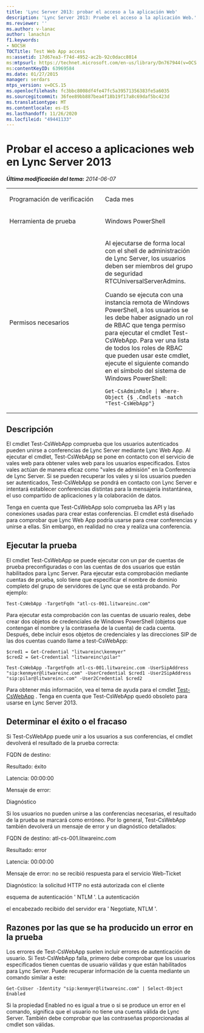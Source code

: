 ```yaml
---
title: 'Lync Server 2013: probar el acceso a la aplicación Web'
description: 'Lync Server 2013: Pruebe el acceso a la aplicación Web.'
ms.reviewer: ''
ms.author: v-lanac
author: lanachin
f1.keywords:
- NOCSH
TOCTitle: Test Web App access
ms:assetid: 17d67ea3-f74d-4952-ac2b-92c0dacc8014
ms:mtpsurl: https://technet.microsoft.com/en-us/library/Dn767944(v=OCS.15)
ms:contentKeyID: 63969584
ms.date: 01/27/2015
manager: serdars
mtps_version: v=OCS.15
ms.openlocfilehash: fc3bbc8008df4fe47fc5a39571356383fe5a6035
ms.sourcegitcommit: 36fee89bb887bea4f18b19f17a8c69daf5bc423d
ms.translationtype: MT
ms.contentlocale: es-ES
ms.lasthandoff: 11/26/2020
ms.locfileid: "49441133"
---
```

# <a name="test-web-app-access-in-lync-server-2013"></a>Probar el acceso a aplicaciones web en Lync Server 2013

<div data-xmlns="http://www.w3.org/1999/xhtml">

<div class="topic" data-xmlns="http://www.w3.org/1999/xhtml" data-msxsl="urn:schemas-microsoft-com:xslt" data-cs="https://msdn.microsoft.com/">

<div data-asp="https://msdn2.microsoft.com/asp">



</div>

<div id="mainSection">

<div id="mainBody">

<span> </span>

_**Última modificación del tema:** 2014-06-07_


<table>
<colgroup>
<col style="width: 50%" />
<col style="width: 50%" />
</colgroup>
<tbody>
<tr class="odd">
<td><p>Programación de verificación</p></td>
<td><p>Cada mes</p></td>
</tr>
<tr class="even">
<td><p>Herramienta de prueba</p></td>
<td><p>Windows PowerShell</p></td>
</tr>
<tr class="odd">
<td><p>Permisos necesarios</p></td>
<td><p>Al ejecutarse de forma local con el shell de administración de Lync Server, los usuarios deben ser miembros del grupo de seguridad RTCUniversalServerAdmins.</p>
<p>Cuando se ejecuta con una instancia remota de Windows PowerShell, a los usuarios se les debe haber asignado un rol de RBAC que tenga permiso para ejecutar el cmdlet Test-CsWebApp. Para ver una lista de todos los roles de RBAC que pueden usar este cmdlet, ejecute el siguiente comando en el símbolo del sistema de Windows PowerShell:</p>
<pre><code>Get-CsAdminRole | Where-Object {$_.Cmdlets -match &quot;Test-CsWebApp&quot;}</code></pre></td>
</tr>
</tbody>
</table>


<div>

## <a name="description"></a>Descripción

El cmdlet Test-CsWebApp comprueba que los usuarios autenticados pueden unirse a conferencias de Lync Server mediante Lync Web App. Al ejecutar el cmdlet, Test-CsWebApp se pone en contacto con el servicio de vales web para obtener vales web para los usuarios especificados. Estos vales actúan de manera eficaz como "vales de admisión" en la Conferencia de Lync Server. Si se pueden recuperar los vales y si los usuarios pueden ser autenticados, Test-CsWebApp se pondrá en contacto con Lync Server e intentará establecer conferencias distintas para la mensajería instantánea, el uso compartido de aplicaciones y la colaboración de datos.

Tenga en cuenta que Test-CsWebApp solo comprueba las API y las conexiones usadas para crear estas conferencias. El cmdlet está diseñado para comprobar que Lync Web App podría usarse para crear conferencias y unirse a ellas. Sin embargo, en realidad no crea y realiza una conferencia.

</div>

<div>

## <a name="running-the-test"></a>Ejecutar la prueba

El cmdlet Test-CsWebApp se puede ejecutar con un par de cuentas de prueba preconfiguradas o con las cuentas de dos usuarios que están habilitados para Lync Server. Para ejecutar esta comprobación mediante cuentas de prueba, solo tiene que especificar el nombre de dominio completo del grupo de servidores de Lync que se está probando. Por ejemplo:

    Test-CsWebApp -TargetFqdn "atl-cs-001.litwareinc.com"

Para ejecutar esta comprobación con las cuentas de usuario reales, debe crear dos objetos de credenciales de Windows PowerShell (objetos que contengan el nombre y la contraseña de la cuenta) de cada cuenta. Después, debe incluir esos objetos de credenciales y las direcciones SIP de las dos cuentas cuando llame a test-CsWebApp:

    $cred1 = Get-Credential "litwareinc\kenmyer"
    $cred2 = Get-Credential "litwareinc\pilar"
    
    Test-CsWebApp -TargetFqdn atl-cs-001.litwareinc.com -UserSipAddress "sip:kenmyer@litwareinc.com" -UserCredential $cred1 -User2SipAddress "sip:pilar@litwareinc.com" -User2Credential $cred2

Para obtener más información, vea el tema de ayuda para el cmdlet [Test-CsWebApp](https://docs.microsoft.com/powershell/module/skype/Test-CsWebApp) . Tenga en cuenta que Test-CsWebApp quedó obsoleto para usarse en Lync Server 2013.

</div>

<div>

## <a name="determining-success-or-failure"></a>Determinar el éxito o el fracaso

Si Test-CsWebApp puede unir a los usuarios a sus conferencias, el cmdlet devolverá el resultado de la prueba correcta:

FQDN de destino:

Resultado: éxito

Latencia: 00:00:00

Mensaje de error:

Diagnóstico

Si los usuarios no pueden unirse a las conferencias necesarias, el resultado de la prueba se marcará como erróneo. Por lo general, Test-CsWebApp también devolverá un mensaje de error y un diagnóstico detallados:

FQDN de destino: atl-cs-001.litwareinc.com

Resultado: error

Latencia: 00:00:00

Mensaje de error: no se recibió respuesta para el servicio Web-Ticket

Diagnóstico: la solicitud HTTP no está autorizada con el cliente

esquema de autenticación ' NTLM '. La autenticación

el encabezado recibido del servidor era ' Negotiate, NTLM '.

</div>

<div>

## <a name="reasons-why-the-test-might-have-failed"></a>Razones por las que se ha producido un error en la prueba

Los errores de Test-CsWebApp suelen incluir errores de autenticación de usuario. Si Test-CsWebApp falla, primero debe comprobar que los usuarios especificados tienen cuentas de usuario válidas y que están habilitados para Lync Server. Puede recuperar información de la cuenta mediante un comando similar a este:

    Get-CsUser -Identity "sip:kenmyer@litwareinc.com" | Select-Object Enabled

Si la propiedad Enabled no es igual a true o si se produce un error en el comando, significa que el usuario no tiene una cuenta válida de Lync Server. También debe comprobar que las contraseñas proporcionadas al cmdlet son válidas.

</div>

</div>

<span> </span>

</div>

</div>

</div>

